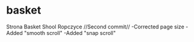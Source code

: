 # basket
Strona Basket Shool Ropczyce
//Second commit//
-Corrected page size
-Added "smooth scroll"
-Added "snap scroll"

